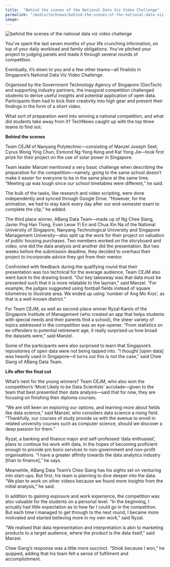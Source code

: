 ```yaml
---
title:  "Behind the scenes of the National Data Viz Video Challenge"
permalink: "/media/technews/behind-the-scenes-of-the-national-data-viz-video-challenge"
image: 
---
```


![behind the scenes of the national data viz video challenge](/images/technews/behind-the-scenes-of-the-national-data-viz-video-challenge-part-1.jpg)

You’ve spent the last seven months of your life crunching information, on top of your daily workload and family obligations. You’ve pitched your project to judging panels and made it through several rounds of competition. 

Eventually, it’s down to you and a few other teams—all finalists in Singapore’s National Data Viz Video Challenge. 

Organised by the Government Technology Agency of Singapore (GovTech) and supporting industry partners, the inaugural competition challenged students to derive useful insights and potential application of open data. Participants then had to kick their creativity into high gear and present their findings in the form of a short video.

What sort of preparation went into winning a national competition, and what did students take away from it? TechNews caught up with the top three teams to find out. 


**Behind the scenes**

Team CEJM of Nanyang Polytechnic—consisting of Manzel Joseph Seet, Cyrus Wong Ying Chun, Esmond Ng Yong Keng and Kat Yong Jie—took first prize for their project on the use of solar power in Singapore.

Team leader Manzel mentioned a very basic challenge when describing the preparation for the competition—namely, going to the same school doesn’t make it easier for everyone to be in the same place at the same time. “Meeting up was tough since our school timetables were different,” he said.

The bulk of the tasks, like research and video scripting, were done independently and synced through Google Drive. “However, for the animation, we had to stay back every day after our end-semester exam to complete the clip,” he added.

The third place winner, ABang Data Team—made up of Ng Chee Siang, Javier Png Han Tiong, Evan Leow Yi En and Chua Xin Na of the National University of Singapore, Nanyang Technological University and Singapore Management University—also split up the work for their project on valuation of public housing purchases. Two members worked on the storyboard and video, one did the data analysis and another did the presentation. But two weeks before the submission deadline, they decided to overhaul their project to incorporate advice they got from their mentor.

Confronted with feedback during the qualifying round that their presentation was too technical for the average audience, Team CEJM also went back to the drawing board. “Our key takeaway was that data must be presented such that it is more relatable to the layman,” said Manzel. “For example, the judges suggested using football fields instead of square kilometres to illustrate area. We ended up using ‘number of Ang Mo Kios’, as that is a well-known district.”

For Team CEJM, as well as second-place winner Ryzal Kamis of the Singapore Institute of Management (who created an app that helps students with special needs and their parents find a school), the sheer variety of topics addressed in the competition was an eye-opener. “From statistics on ex-offenders to potential retirement age, it really surprised us how broad the datasets were,” said Manzel.

Some of the participants were also surprised to learn that Singapore’s repositories of open data were not being tapped into. “I thought [open data] was heavily used in Singapore—it turns out this is not the case,” said Chee Siang of ABang Data Team. 


**Life after the final cut**

What’s next for the young winners? Team CEJM, who also won the competition’s ‘Most Likely to be Data Scientists’ accolade—given to the team that best presented their data analysis—said that for now, they are focusing on finishing their diploma courses.

“We are still keen on exploring our options, and learning more about fields like data science,” said Manzel, who considers data science a rising field. “Thankfully, our courses of study provide us with the avenue to enroll in related university courses such as computer science, should we discover a deep passion for them.”

Ryzal, a banking and finance major and self-professed ‘data enthusiast’, plans to continue his work with data, in the hopes of becoming proficient enough to provide pro bono services to non-government and non-profit organisations. “I have a greater affinity towards the data analytics industry [than to finance],” he says. 

Meanwhile, ABang Data Team’s Chee Siang has his sights set on venturing into start-ups. But first, his team is planning to dive deeper into the data. “We plan to work on other videos because we found more insights from the initial analysis,” he said.

In addition to gaining exposure and work experience, the competition was also valuable for the students on a personal level. “In the beginning, I actually had little expectation as to how far I could go in the competition. But each time I managed to get through to the next round, I became more motivated and started believing more in my own work,” said Ryzal.

“We realised that data representation and interpretation is akin to marketing products to a target audience, where the product is the data itself,” said Manzel.

Chee Siang’s response was a little more succinct. “Shiok because I won,” he quipped, adding that his team felt a sense of fulfilment and accomplishment.
